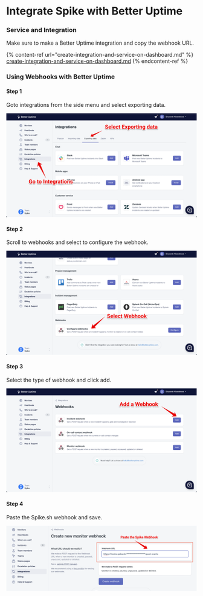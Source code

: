 # Integrate Spike with Better Uptime

### Service and Integration

Make sure to make a Better Uptime integration and copy the webhook URL.

{% content-ref url="create-integration-and-service-on-dashboard.md" %}
[create-integration-and-service-on-dashboard.md](create-integration-and-service-on-dashboard.md)
{% endcontent-ref %}



### Using Webhooks with Better Uptime

#### Step 1

Goto integrations from the side menu and select exporting data.

![](<../.gitbook/assets/Group 93.png>)

#### Step 2

Scroll to webhooks and select to configure the webhook.&#x20;

![](<../.gitbook/assets/Group 94.png>)

#### Step 3

Select the type of webhook and click add.

![](<../.gitbook/assets/Group 95.png>)

#### Step 4

Paste the Spike.sh webhook and save.

![](<../.gitbook/assets/Group 96.png>)

